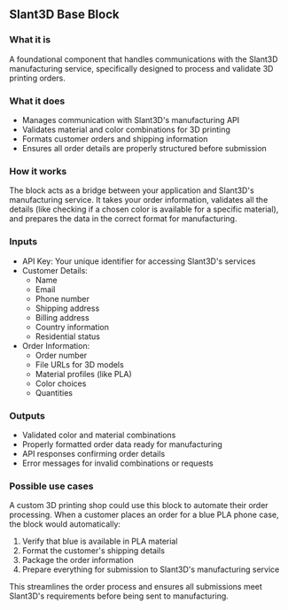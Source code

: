 
## Slant3D Base Block

### What it is
A foundational component that handles communications with the Slant3D manufacturing service, specifically designed to process and validate 3D printing orders.

### What it does
- Manages communication with Slant3D's manufacturing API
- Validates material and color combinations for 3D printing
- Formats customer orders and shipping information
- Ensures all order details are properly structured before submission

### How it works
The block acts as a bridge between your application and Slant3D's manufacturing service. It takes your order information, validates all the details (like checking if a chosen color is available for a specific material), and prepares the data in the correct format for manufacturing.

### Inputs
- API Key: Your unique identifier for accessing Slant3D's services
- Customer Details:
  - Name
  - Email
  - Phone number
  - Shipping address
  - Billing address
  - Country information
  - Residential status
- Order Information:
  - Order number
  - File URLs for 3D models
  - Material profiles (like PLA)
  - Color choices
  - Quantities

### Outputs
- Validated color and material combinations
- Properly formatted order data ready for manufacturing
- API responses confirming order details
- Error messages for invalid combinations or requests

### Possible use cases
A custom 3D printing shop could use this block to automate their order processing. When a customer places an order for a blue PLA phone case, the block would automatically:
1. Verify that blue is available in PLA material
2. Format the customer's shipping details
3. Package the order information
4. Prepare everything for submission to Slant3D's manufacturing service

This streamlines the order process and ensures all submissions meet Slant3D's requirements before being sent to manufacturing.
